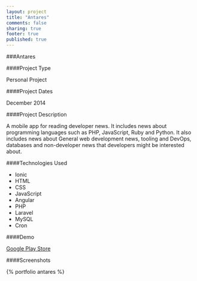 ```yaml
---
layout: project
title: "Antares"
comments: false
sharing: true
footer: true
published: true
---
```


###Antares


####Project Type

Personal Project


####Project Dates

December 2014


####Project Description

A mobile app for reading developer news. It includes news about programming languages such as PHP, JavaScript, Ruby and Python. It also includes news about General web development news, tooling and DevOps, databases and non-developer news that developers might be interested about.

####Technologies Used

- Ionic
- HTML
- CSS 
- JavaScript
- Angular
- PHP 
- Laravel
- MySQL
- Cron

####Demo

[Google Play Store](https://play.google.com/store/apps/details?id=com.wern.antares)

####Screenshots

{% portfolio antares %}
